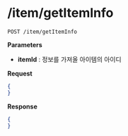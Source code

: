 /item/getItemInfo
====

```
POST /item/getItemInfo
```

__Parameters__
* __itemId__ : 정보를 가져올 아이템의 아이디

__Request__
```json
{
}
```

__Response__
```json
{
}
```
